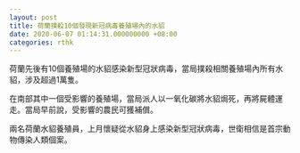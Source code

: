 ```yaml
---
layout: post
title: 荷蘭撲殺10個發現新冠病毒養殖場內的水貂
date: 2020-06-07 01:14:31.000000000 +08:00
categories: rthk
---
```


荷蘭先後有10個養殖場的水貂感染新型冠狀病毒，當局撲殺相關養殖場內所有水貂，涉及超過1萬隻。

在南部其中一個受影響的養殖場，當局派人以一氧化碳將水貂焗死，再將屍體運走。當局早前說，受影響的農民可獲補償。

兩名荷蘭水貂養殖員，上月懷疑從水貂身上感染新型冠狀病毒，世衛相信是首宗動物傳染人類個案。
